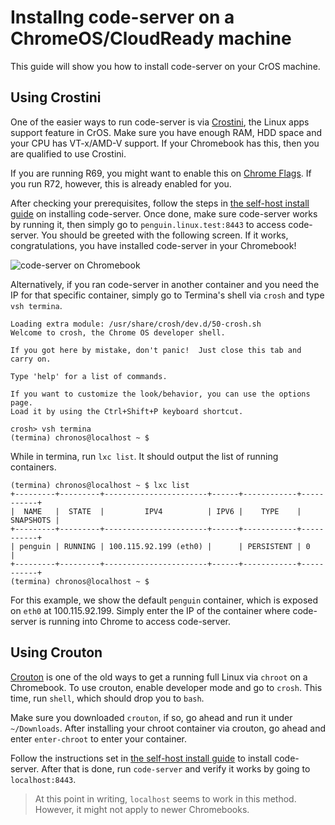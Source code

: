 # Installng code-server on a ChromeOS/CloudReady machine

This guide will show you how to install code-server on your CrOS machine.

## Using Crostini

One of the easier ways to run code-server is via [Crostini](crostini), the Linux
apps support feature in CrOS. Make sure you have enough RAM, HDD space and your
CPU has VT-x/AMD-V support. If your Chromebook has this, then you are qualified
to use Crostini.

If you are running R69, you might want to enable this on
[Chrome Flags](r69-flag). If you run R72, however, this is already enabled for
you.

After checking your prerequisites, follow the steps in [the self-host install
guide](self-hosted-guide) on installing code-server. Once done, make sure
code-server works by running it, then simply go to `penguin.linux.test:8443` to
access code-server. You should be greeted with the following screen. If it
works, congratulations, you have installed code-server in your Chromebook!

![code-server on Chromebook](../assets/cros.png)

Alternatively, if you ran code-server in another container and you need the IP
for that specific container, simply go to Termina's shell via `crosh` and type
`vsh termina`.

```
Loading extra module: /usr/share/crosh/dev.d/50-crosh.sh
Welcome to crosh, the Chrome OS developer shell.

If you got here by mistake, don't panic!  Just close this tab and carry on.

Type 'help' for a list of commands.

If you want to customize the look/behavior, you can use the options page.
Load it by using the Ctrl+Shift+P keyboard shortcut.

crosh> vsh termina
(termina) chronos@localhost ~ $
```

While in termina, run `lxc list`. It should output the list of running
containers.

```
(termina) chronos@localhost ~ $ lxc list
+---------+---------+-----------------------+------+------------+-----------+
|  NAME   |  STATE  |         IPV4          | IPV6 |    TYPE    | SNAPSHOTS |
+---------+---------+-----------------------+------+------------+-----------+
| penguin | RUNNING | 100.115.92.199 (eth0) |      | PERSISTENT | 0         |
+---------+---------+-----------------------+------+------------+-----------+
(termina) chronos@localhost ~ $
```

For this example, we show the default `penguin` container, which is exposed on
`eth0` at 100.115.92.199. Simply enter the IP of the container where code-server
is running into Chrome to access code-server.

[crostini]: https://www.aboutchromebooks.com/tag/project-crostini/
[r69-flag]: chrome://flags/#enable-experimental-crostini-ui
[self-hosted-guide]: ./index.md

## Using Crouton

[Crouton](crouton) is one of the old ways to get a running full Linux via
`chroot` on a Chromebook. To use crouton, enable developer mode and go to
`crosh`. This time, run `shell`, which should drop you to `bash`.

Make sure you downloaded `crouton`, if so, go ahead and run it under
`~/Downloads`. After installing your chroot container via crouton, go ahead and
enter `enter-chroot` to enter your container.

Follow the instructions set in [the self-host install guide](self-hosted-guide)
to install code-server. After that is done, run `code-server` and verify it
works by going to `localhost:8443`.

> At this point in writing, `localhost` seems to work in this method. However,
> it might not apply to newer Chromebooks.

[crouton]: https://github.com/dnschneid/crouton
